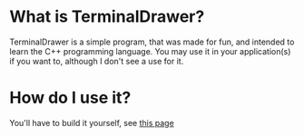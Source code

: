 # What is TerminalDrawer?

TerminalDrawer is a simple program, that was made for fun, and intended to learn the C++ programming language. You may use it in your application(s) if you want to, although I don't see a use for it.

# How do I use it?

You'll have to build it yourself, see [this page](building.md)
